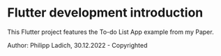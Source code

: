 # Flutter development introduction

This Flutter project features the To-do List App example from my Paper.

Author: Philipp Ladich, 30.12.2022 - Copyrighted
